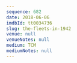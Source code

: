 ```yaml
---
sequence: 682
date: 2018-06-06
imdbId: tt0034736
slug: the-fleets-in-1942
venue: null
venueNotes: null
medium: TCM
mediumNotes: null
---
```


